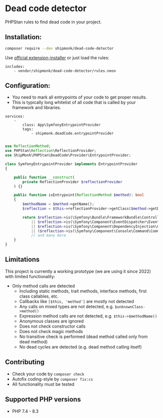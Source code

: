 # Dead code detector

PHPStan rules to find dead code in your project.

## Installation:

```sh
composer require --dev shipmonk/dead-code-detector
```

Use [official extension-installer](https://phpstan.org/user-guide/extension-library#installing-extensions) or just load the rules:

```neon
includes:
    - vendor/shipmonk/dead-code-detector/rules.neon
```


## Configuration:
- You need to mark all entrypoints of your code to get proper results.
- This is typically long whitelist of all code that is called by your framework and libraries.

```neon
services:
    -
        class: App\SymfonyEntrypointProvider
        tags:
            - shipmonk.deadCode.entrypointProvider
```
```php

use ReflectionMethod;
use PHPStan\Reflection\ReflectionProvider;
use ShipMonk\PHPStan\DeadCode\Provider\EntrypointProvider;

class SymfonyEntrypointProvider implements EntrypointProvider
{

    public function __construct(
        private ReflectionProvider $reflectionProvider
    ) {}

    public function isEntrypoint(ReflectionMethod $method): bool
    {
        $methodName = $method->getName();
        $reflection = $this->reflectionProvider->getClass($method->getDeclaringClass()->getName());

        return $reflection->is(\Symfony\Bundle\FrameworkBundle\Controller\AbstractController::class)
            || $reflection->is(\Symfony\Component\EventDispatcher\EventSubscriberInterface::class)
            || $reflection->is(\Symfony\Component\DependencyInjection\Compiler\CompilerPassInterface::class)
            || ($reflection->is(\Symfony\Component\Console\Command\Command::class) && in_array($methodName, ['execute', 'initialize', ...], true)
            // and many more
    }
}
```

## Limitations
This project is currently a working prototype (we are using it since 2022) with limited functionality:

- Only method calls are detected
  - Including static methods, trait methods, interface methods, first class callables, etc.
  - Callbacks like `[$this, 'method']` are mostly not detected
  - Any calls on mixed types are not detected, e.g. `$unknownClass->method()`
  - Expression method calls are not detected, e.g. `$this->$methodName()`
  - Anonymous classes are ignored
  - Does not check constructor calls
  - Does not check magic methods
  - No transitive check is performed (dead method called only from dead method)
  - No dead cycles are detected (e.g. dead method calling itself)

## Contributing
- Check your code by `composer check`
- Autofix coding-style by `composer fix:cs`
- All functionality must be tested

## Supported PHP versions
- PHP 7.4 - 8.3
